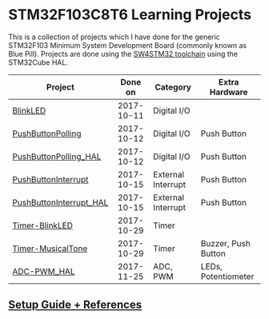 # STM32F103C8T6 Learning Projects

This is a collection of projects which I have done for the generic STM32F103 Minimum System Development Board (commonly known as Blue Pill).
Projects are done using the [SW4STM32 toolchain](http://www.st.com/en/development-tools/sw4stm32.html) using the STM32Cube HAL.

Project                                            | Done on    | Category           | Extra Hardware
---------------------------------------------------|:----------:| ------------------ | -----------------
[BlinkLED]                                         | 2017-10-11 | Digital I/O        | 
[PushButtonPolling]                                | 2017-10-12 | Digital I/O        | Push Button
[PushButtonPolling_HAL]                            | 2017-10-12 | Digital I/O        | Push Button
[PushButtonInterrupt]                              | 2017-10-15 | External Interrupt | Push Button
[PushButtonInterrupt_HAL]                          | 2017-10-15 | External Interrupt | Push Button
[Timer-BlinkLED]                                   | 2017-10-29 | Timer              | 
[Timer-MusicalTone]                                | 2017-10-29 | Timer              | Buzzer, Push Button
[ADC-PWM_HAL]                                      | 2017-11-25 | ADC, PWM           | LEDs, Potentiometer


[BlinkLED]: ./projects/BlinkLED
[PushButtonPolling]: ./projects/PushButtonPolling
[PushButtonPolling_HAL]: ./projects/PushButtonPolling_HAL
[PushButtonInterrupt]: ./projects/PushButtonInterrupt
[PushButtonInterrupt_HAL]: ./projects/PushButtonInterrupt_HAL
[Timer-BlinkLED]: ./projects/Timer-BlinkLED
[Timer-MusicalTone]: ./projects/Timer-MusicalTone
[ADC-PWM_HAL]: ./projects/[ADC-PWM_HAL]

## [Setup Guide + References](additional/setup.md)
